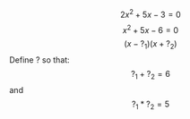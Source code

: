 $$2x^2+5x-3=0$$
$$x^2+5x-6=0$$
$$(x-?_1)(x+?_2)$$
Define ? so that:
$$?_1+?_2=6$$
and
$$?_1*?_2=5$$
